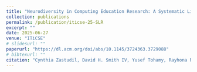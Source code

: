 ```yaml
---
title: "Neurodiversity in Computing Education Research: A Systematic Literature Review"
collection: publications
permalink: /publication/iticse-25-SLR
excerpt: ""
date: 2025-06-27
venue: "ITiCSE"
# slidesurl: ""
paperurl: "https://dl.acm.org/doi/abs/10.1145/3724363.3729088"
# bibtexurl: ""
citation: "Cynthia Zastudil, David H. Smith IV, Yusef Tohamy, Rayhona Nasimova, Gavin Montross, and Stephen MacNeil. 2025. Neurodiversity in Computing Education Research: A Systematic Literature Review. <i>In Proceedings of the 30th ACM Conference on Innovation and Technology in Computer Science Education V. 1 (ITiCSE 2025)</i>, June 27-July 2, 2025, Nijmegen, Netherlands. ACM, New York, NY, USA, 7 pages."
---
```


